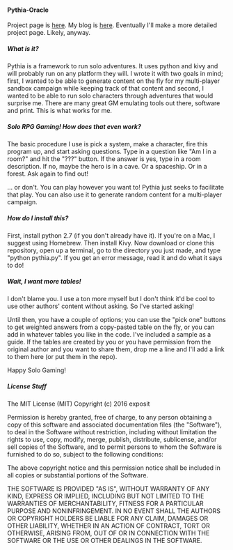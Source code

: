 #### Pythia-Oracle
Project page is [here](https://exposit.github.io/pythia-oracle/). My blog is [here](https://exposit.github.io/katamoiran/). Eventually I'll make a more detailed project page. Likely, anyway.

##### What is it?

Pythia is a framework to run solo adventures. It uses python and kivy and will probably run on any platform they will. I wrote it with two goals in mind; first, I wanted to be able to generate content on the fly for my multi-player sandbox campaign while keeping track of that content and second, I wanted to be able to run solo characters through adventures that would surprise me. There are many great GM emulating tools out there, software and print. This is what works for me.

##### Solo RPG Gaming! How does that even work?

The basic procedure I use is pick a system, make a character, fire this program up, and start asking questions. Type in a question like "Am I in a room?" and hit the "???" button. If the answer is yes, type in a room description. If no, maybe the hero is in a cave. Or a spaceship. Or in a forest. Ask again to find out!

... or don't. You can play however you want to! Pythia just seeks to facilitate that play. You can also use it to generate random content for a multi-player campaign.

##### How do I install this?

First, install python 2.7 (if you don't already have it). If you're on a Mac, I suggest using Homebrew. Then install Kivy. Now download or clone this repository, open up a terminal, go to the directory you just made, and type "python pythia.py". If you get an error message, read it and do what it says to do!

##### Wait, I want more tables!

I don't blame you. I use a ton more myself but I don't think it'd be cool to use other authors' content without asking. So I've started asking!

Until then, you have a couple of options; you can use the "pick one" buttons to get weighted answers from a copy-pasted table on the fly, or you can add in whatever tables you like in the code. I've included a sample as a guide. If the tables are created by you or you have permission from the original author and you want to share them, drop me a line and I'll add a link to them here (or put them in the repo).

Happy Solo Gaming!

##### License Stuff

The MIT License (MIT)
Copyright (c) 2016 exposit

Permission is hereby granted, free of charge, to any person obtaining a copy of this software and associated documentation files (the "Software"), to deal in the Software without restriction, including without limitation the rights to use, copy, modify, merge, publish, distribute, sublicense, and/or sell copies of the Software, and to permit persons to whom the Software is furnished to do so, subject to the following conditions:

The above copyright notice and this permission notice shall be included in all copies or substantial portions of the Software.

THE SOFTWARE IS PROVIDED "AS IS", WITHOUT WARRANTY OF ANY KIND, EXPRESS OR IMPLIED, INCLUDING BUT NOT LIMITED TO THE WARRANTIES OF MERCHANTABILITY, FITNESS FOR A PARTICULAR PURPOSE AND NONINFRINGEMENT. IN NO EVENT SHALL THE AUTHORS OR COPYRIGHT HOLDERS BE LIABLE FOR ANY CLAIM, DAMAGES OR OTHER LIABILITY, WHETHER IN AN ACTION OF CONTRACT, TORT OR OTHERWISE, ARISING FROM, OUT OF OR IN CONNECTION WITH THE SOFTWARE OR THE USE OR OTHER DEALINGS IN THE SOFTWARE.
